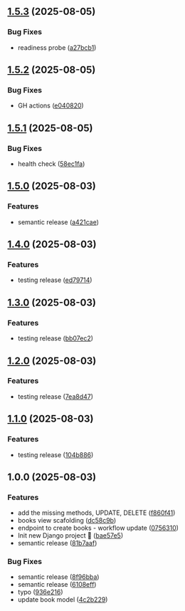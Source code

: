 ## [1.5.3](https://github.com/javieroc/devops-diploma-2025/compare/v1.5.2...v1.5.3) (2025-08-05)

### Bug Fixes

* readiness probe ([a27bcb1](https://github.com/javieroc/devops-diploma-2025/commit/a27bcb1424ff0b74151ad81782ef49dd0140db6f))

## [1.5.2](https://github.com/javieroc/devops-diploma-2025/compare/v1.5.1...v1.5.2) (2025-08-05)

### Bug Fixes

* GH actions ([e040820](https://github.com/javieroc/devops-diploma-2025/commit/e0408207b554eb2f768c6697f187a20f953385a4))

## [1.5.1](https://github.com/javieroc/devops-diploma-2025/compare/v1.5.0...v1.5.1) (2025-08-05)

### Bug Fixes

* health check ([58ec1fa](https://github.com/javieroc/devops-diploma-2025/commit/58ec1faaed45bfbd969880e81e2732f16a94e2fb))

## [1.5.0](https://github.com/javieroc/devops-diploma-2025/compare/v1.4.0...v1.5.0) (2025-08-03)

### Features

* semantic release ([a421cae](https://github.com/javieroc/devops-diploma-2025/commit/a421caeef364a0b913858ca061756c428153a724))

## [1.4.0](https://github.com/javieroc/devops-diploma-2025/compare/v1.3.0...v1.4.0) (2025-08-03)

### Features

* testing release ([ed79714](https://github.com/javieroc/devops-diploma-2025/commit/ed797140baf1c84fdd319bfb9866236aa9ad2230))

## [1.3.0](https://github.com/javieroc/devops-diploma-2025/compare/v1.2.0...v1.3.0) (2025-08-03)

### Features

* testing release ([bb07ec2](https://github.com/javieroc/devops-diploma-2025/commit/bb07ec2d5f241076da6b47f3659c458ec63f7e97))

## [1.2.0](https://github.com/javieroc/devops-diploma-2025/compare/v1.1.0...v1.2.0) (2025-08-03)

### Features

* testing release ([7ea8d47](https://github.com/javieroc/devops-diploma-2025/commit/7ea8d477b29311507e012a3a8cc5331bb3cda167))

## [1.1.0](https://github.com/javieroc/devops-diploma-2025/compare/v1.0.0...v1.1.0) (2025-08-03)

### Features

* testing release ([104b886](https://github.com/javieroc/devops-diploma-2025/commit/104b8861193c9800127a3ba83185033b920d3c94))

## 1.0.0 (2025-08-03)

### Features

* add the missing methods, UPDATE, DELETE ([f860f41](https://github.com/javieroc/devops-diploma-2025/commit/f860f4104a83cc20e05a1114a2dc3c2a26aa984b))
* books view scafolding ([dc58c9b](https://github.com/javieroc/devops-diploma-2025/commit/dc58c9bb8f2995b7d9704cfe118942af559a1bee))
* endpoint to create books - workflow update ([0756310](https://github.com/javieroc/devops-diploma-2025/commit/075631011a240ec311dfeb6b4142591305314f30))
* Init new Django project :rocket: ([bae57e5](https://github.com/javieroc/devops-diploma-2025/commit/bae57e5b9e1b1b15abfff259a51e325393d55d27))
* semantic release ([81b7aaf](https://github.com/javieroc/devops-diploma-2025/commit/81b7aafe5d330b666b6d0fb525b67468511125c8))

### Bug Fixes

* semantic release ([8f96bba](https://github.com/javieroc/devops-diploma-2025/commit/8f96bba46ca80fefb80240f8c6572f94729b5ae0))
* semantic release ([6108eff](https://github.com/javieroc/devops-diploma-2025/commit/6108eff80943e30c4f4f00d8abf475a8734b31ee))
* typo ([936e216](https://github.com/javieroc/devops-diploma-2025/commit/936e21618fa8fb53d7759a67ac68ddcab4459b3a))
* update book model ([4c2b229](https://github.com/javieroc/devops-diploma-2025/commit/4c2b2294ab461603b8ae96ecb4a89f5119327057))

